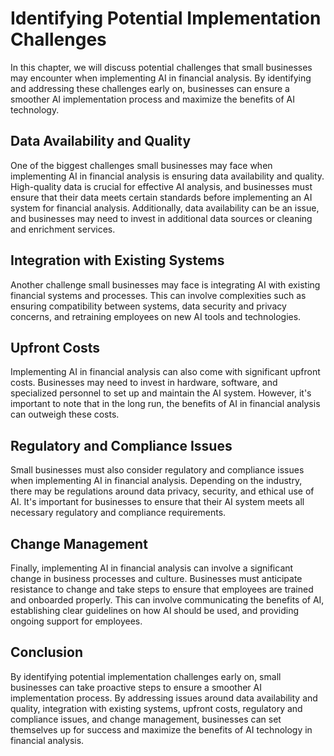 # Identifying Potential Implementation Challenges

In this chapter, we will discuss potential challenges that small businesses may encounter when implementing AI in financial analysis. By identifying and addressing these challenges early on, businesses can ensure a smoother AI implementation process and maximize the benefits of AI technology.

Data Availability and Quality
-----------------------------

One of the biggest challenges small businesses may face when implementing AI in financial analysis is ensuring data availability and quality. High-quality data is crucial for effective AI analysis, and businesses must ensure that their data meets certain standards before implementing an AI system for financial analysis. Additionally, data availability can be an issue, and businesses may need to invest in additional data sources or cleaning and enrichment services.

Integration with Existing Systems
---------------------------------

Another challenge small businesses may face is integrating AI with existing financial systems and processes. This can involve complexities such as ensuring compatibility between systems, data security and privacy concerns, and retraining employees on new AI tools and technologies.

Upfront Costs
-------------

Implementing AI in financial analysis can also come with significant upfront costs. Businesses may need to invest in hardware, software, and specialized personnel to set up and maintain the AI system. However, it's important to note that in the long run, the benefits of AI in financial analysis can outweigh these costs.

Regulatory and Compliance Issues
--------------------------------

Small businesses must also consider regulatory and compliance issues when implementing AI in financial analysis. Depending on the industry, there may be regulations around data privacy, security, and ethical use of AI. It's important for businesses to ensure that their AI system meets all necessary regulatory and compliance requirements.

Change Management
-----------------

Finally, implementing AI in financial analysis can involve a significant change in business processes and culture. Businesses must anticipate resistance to change and take steps to ensure that employees are trained and onboarded properly. This can involve communicating the benefits of AI, establishing clear guidelines on how AI should be used, and providing ongoing support for employees.

Conclusion
----------

By identifying potential implementation challenges early on, small businesses can take proactive steps to ensure a smoother AI implementation process. By addressing issues around data availability and quality, integration with existing systems, upfront costs, regulatory and compliance issues, and change management, businesses can set themselves up for success and maximize the benefits of AI technology in financial analysis.
